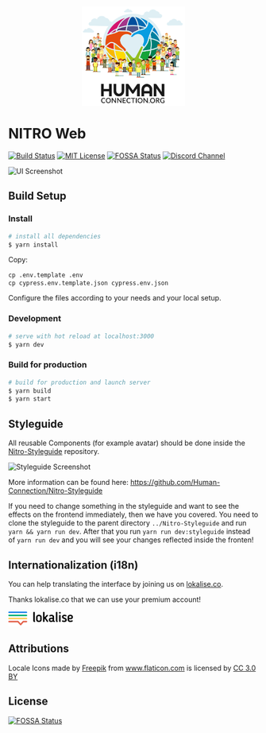 <p align="center">
  <a href="https://human-connection.org"><img align="center" src="static/img/sign-up/humanconnection.png" height="200" alt="Human Connection" /></a>
</p>

# NITRO Web
[![Build Status](https://img.shields.io/travis/com/Human-Connection/Nitro-Web/master.svg)](https://travis-ci.com/Human-Connection/Nitro-Web)
[![MIT License](https://img.shields.io/badge/license-MIT-green.svg)](https://github.com/Human-Connection/Nitro-Web/blob/master/LICENSE.md)
[![FOSSA Status](https://app.fossa.io/api/projects/git%2Bgithub.com%2FHuman-Connection%2FNitro-Web.svg?type=shield)](https://app.fossa.io/projects/git%2Bgithub.com%2FHuman-Connection%2FNitro-Web?ref=badge_shield)
[![Discord Channel](https://img.shields.io/discord/489522408076738561.svg)](https://discord.gg/6ub73U3)

![UI Screenshot](screenshot.png)

## Build Setup



### Install
``` bash
# install all dependencies
$ yarn install
```

Copy:
```
cp .env.template .env
cp cypress.env.template.json cypress.env.json
```
Configure the files according to your needs and your local setup.

### Development
``` bash
# serve with hot reload at localhost:3000
$ yarn dev
```

### Build for production
``` bash
# build for production and launch server
$ yarn build
$ yarn start
```

## Styleguide

All reusable Components (for example avatar) should be done inside the [Nitro-Styleguide](https://github.com/Human-Connection/Nitro-Styleguide) repository.

![Styleguide Screenshot](screenshot-styleguide.png)

More information can be found here: https://github.com/Human-Connection/Nitro-Styleguide


If you need to change something in the styleguide and want to see the effects on the frontend immediately, then we have you covered.
You need to clone the styleguide to the parent directory `../Nitro-Styleguide` and run `yarn && yarn run dev`. After that you run `yarn run dev:styleguide` instead of `yarn run dev` and you will see your changes reflected inside the fronten!

## Internationalization (i18n)

You can help translating the interface by joining us on [lokalise.co](https://lokalise.co/public/556252725c18dd752dd546.13222042/).

Thanks lokalise.co that we can use your premium account!

<a href="(https://lokalise.co/public/556252725c18dd752dd546.13222042/)."><img src="lokalise.png" alt="localise.co" height="32px" /></a>

## Attributions

<div>Locale Icons made by <a href="http://www.freepik.com/" title="Freepik">Freepik</a> from <a href="https://www.flaticon.com/" 		    title="Flaticon">www.flaticon.com</a> is licensed by <a href="http://creativecommons.org/licenses/by/3.0/" 		    title="Creative Commons BY 3.0" target="_blank">CC 3.0 BY</a></div>

## License
[![FOSSA Status](https://app.fossa.io/api/projects/git%2Bgithub.com%2FHuman-Connection%2FNitro-Web.svg?type=large)](https://app.fossa.io/projects/git%2Bgithub.com%2FHuman-Connection%2FNitro-Web?ref=badge_large)

